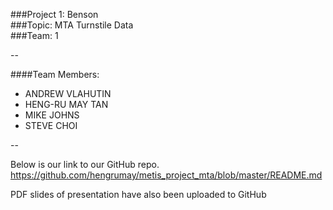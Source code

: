 ###Project 1:  Benson  
###Topic:      MTA Turnstile Data  
###Team:       1  

--

####Team Members:
 * ANDREW VLAHUTIN
 * HENG-RU MAY TAN
 * MIKE JOHNS
 * STEVE CHOI
 
--

Below is our link to our GitHub repo.  
https://github.com/hengrumay/metis_project_mta/blob/master/README.md

PDF slides of presentation have also been uploaded to GitHub
